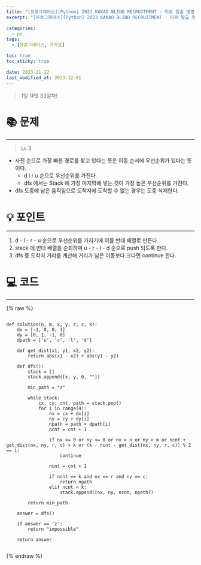 ```yaml
---
title: "[프로그래머스][Python] 2023 KAKAO BLIND RECRUITMENT : 미로 탈출 명령어"
excerpt: "[프로그래머스][Python] 2023 KAKAO BLIND RECRUITMENT : 미로 탈출 명령어"

categories:
  - ps
tags:
  - [프로그래머스, 카카오]

toc: true
toc_sticky: true

date: 2023-11-22
last_modified_at: 2023-12-01
---
```


> 1일 1PS 33일차!

# 📚 문제

---

> Lv 3

- 사전 순으로 가장 빠른 경로를 찾고 있다는 뜻은 이동 순서에 우선순위가 있다는 뜻이다.
  - d l r u 순으로 우선순위를 가진다.
  - dfs 에서는 Stack 에 가장 마지막에 넣는 것이 가장 높은 우선순위를 가진다.
- dfs 도중에 남은 움직임으로 도착지에 도착할 수 없는 경우는 도중 삭제한다.

# 💡 포인트

---

1. d - l - r - u 순으로 우선순위를 가지기에 이를 반대 배열로 만든다.
2. stack 에 반대 배열을 순회하며 u - r - l - d 순으로 push 되도록 한다.
3. dfs 중 도착지 거리를 계산해 거리가 남은 이동보다 크다면 continue 한다.

# 💻 코드

---

{% raw %}

```

def solution(n, m, x, y, r, c, k):
    dx = [-1, 0, 0, 1]
    dy = [0, 1, -1, 0]
    dpath = ['u', 'r', 'l', 'd']

    def get_dist(x1, y1, x2, y2):
        return abs(x1 - x2) + abs(y1 - y2)

    def dfs():
        stack = []
        stack.append([x, y, 0, ""])

        min_path = "z"

        while stack:
            cx, cy, cnt, path = stack.pop()
            for i in range(4):
                nx = cx + dx[i]
                ny = cy + dy[i]
                npath = path + dpath[i]
                ncnt = cnt + 1

                if nx <= 0 or ny <= 0 or nx > n or ny > m or ncnt + get_dist(nx, ny, r, c) > k or (k - ncnt - get_dist(nx, ny, r, c)) % 2 == 1:
                    continue

                ncnt = cnt + 1

                if ncnt == k and nx == r and ny == c:
                    return npath
                elif ncnt < k:
                    stack.append([nx, ny, ncnt, npath])

        return min_path

    answer = dfs()

    if answer == 'z':
        return "impossible"

    return answer


```

{% endraw %}

